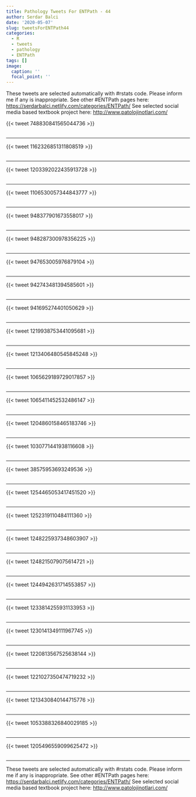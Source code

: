 ```yaml
---
title: Pathology Tweets For ENTPath - 44
author: Serdar Balci
date: '2020-05-07'
slug: tweetsForENTPath44
categories:
  - R
  - tweets
  - pathology
  - ENTPath
tags: []
image:
  caption: ''
  focal_point: ''
---
```



These tweets are selected automatically with #rstats code. Please inform me if any is inappropriate.
See other #ENTPath pages here: https://serdarbalci.netlify.com/categories/ENTPath/ 
See selected social media based textbook project here: http://www.patolojinotlari.com/

{{< tweet 748830841565044736 >}}
<br>
<br>
<hr>
{{< tweet 1162326851311808519 >}}
<br>
<br>
<hr>
{{< tweet 1203392022435913728 >}}
<br>
<br>
<hr>
{{< tweet 1106530057344843777 >}}
<br>
<br>
<hr>
{{< tweet 948377901673558017 >}}
<br>
<br>
<hr>
{{< tweet 948287300978356225 >}}
<br>
<br>
<hr>
{{< tweet 947653005976879104 >}}
<br>
<br>
<hr>
{{< tweet 942743481394585601 >}}
<br>
<br>
<hr>
{{< tweet 941695274401050629 >}}
<br>
<br>
<hr>
{{< tweet 1219938753441095681 >}}
<br>
<br>
<hr>
{{< tweet 1213406480545845248 >}}
<br>
<br>
<hr>
{{< tweet 1065629189729017857 >}}
<br>
<br>
<hr>
{{< tweet 1065411452532486147 >}}
<br>
<br>
<hr>
{{< tweet 1204860158465183746 >}}
<br>
<br>
<hr>
{{< tweet 1030771441938116608 >}}
<br>
<br>
<hr>
{{< tweet 38575953693249536 >}}
<br>
<br>
<hr>
{{< tweet 1254465053417451520 >}}
<br>
<br>
<hr>
{{< tweet 1252319110484111360 >}}
<br>
<br>
<hr>
{{< tweet 1248225937348603907 >}}
<br>
<br>
<hr>
{{< tweet 1248215079075614721 >}}
<br>
<br>
<hr>
{{< tweet 1244942631714553857 >}}
<br>
<br>
<hr>
{{< tweet 1233814255931133953 >}}
<br>
<br>
<hr>
{{< tweet 1230141349111967745 >}}
<br>
<br>
<hr>
{{< tweet 1220813567525638144 >}}
<br>
<br>
<hr>
{{< tweet 1221027350474719232 >}}
<br>
<br>
<hr>
{{< tweet 1213430840144715776 >}}
<br>
<br>
<hr>
{{< tweet 1053388326840029185 >}}
<br>
<br>
<hr>
{{< tweet 1205496559099625472 >}}
<br>
<br>
<hr>


These tweets are selected automatically with #rstats code. Please inform me if any is inappropriate.
See other #ENTPath pages here: https://serdarbalci.netlify.com/categories/ENTPath/ 
See selected social media based textbook project here: http://www.patolojinotlari.com/
